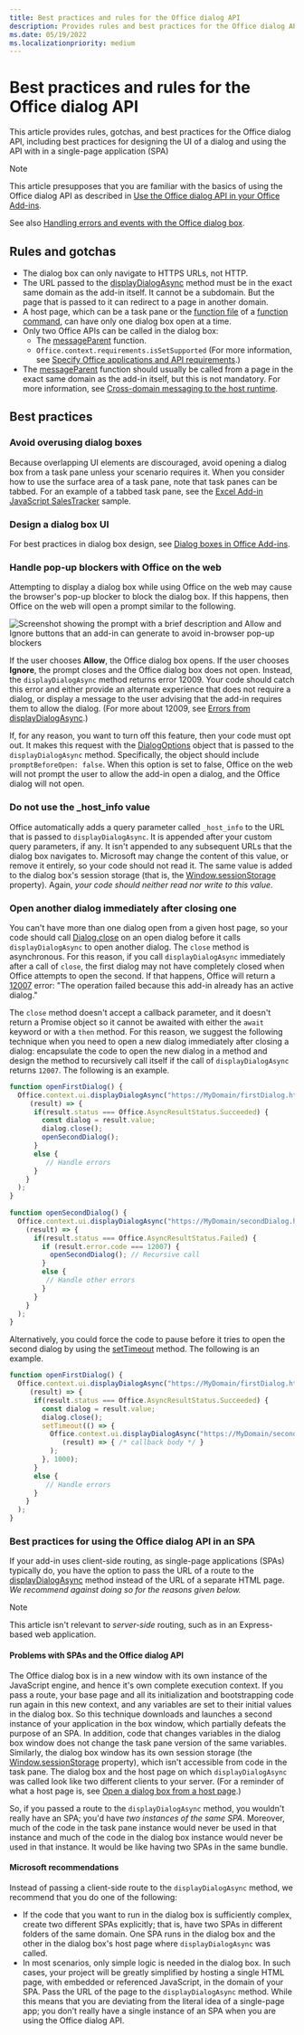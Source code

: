 ```yaml
---
title: Best practices and rules for the Office dialog API
description: Provides rules and best practices for the Office dialog API, such as best practices for a single-page application (SPA).
ms.date: 05/19/2022
ms.localizationpriority: medium
---
```


# Best practices and rules for the Office dialog API

This article provides rules, gotchas, and best practices for the Office dialog API, including best practices for designing the UI of a dialog and using the API with in a single-page application (SPA)

> [!NOTE]
> This article presupposes that you are familiar with the basics of using the Office dialog API as described in [Use the Office dialog API in your Office Add-ins](dialog-api-in-office-add-ins.md).
> 
> See also [Handling errors and events with the Office dialog box](dialog-handle-errors-events.md).

## Rules and gotchas

- The dialog box can only navigate to HTTPS URLs, not HTTP.
- The URL passed to the [displayDialogAsync](/javascript/api/office/office.ui) method must be in the exact same domain as the add-in itself. It cannot be a subdomain. But the page that is passed to it can redirect to a page in another domain.
- A host page, which can be a task pane or the [function file](/javascript/api/manifest/functionfile) of a [function command](../design/add-in-commands.md#types-of-add-in-commands), can have only one dialog box open at a time.
- Only two Office APIs can be called in the dialog box:
  - The [messageParent](/javascript/api/office/office.ui#office-office-ui-messageparent-member(1)) function.
  - `Office.context.requirements.isSetSupported` (For more information, see [Specify Office applications and API requirements](specify-office-hosts-and-api-requirements.md).)
- The [messageParent](/javascript/api/office/office.ui#office-office-ui-messageparent-member(1)) function should usually be called from a page in the exact same domain as the add-in itself, but this is not mandatory. For more information, see [Cross-domain messaging to the host runtime](dialog-api-in-office-add-ins.md#cross-domain-messaging-to-the-host-runtime).

## Best practices

### Avoid overusing dialog boxes

Because overlapping UI elements are discouraged, avoid opening a dialog box from a task pane unless your scenario requires it. When you consider how to use the surface area of a task pane, note that task panes can be tabbed. For an example of a tabbed task pane, see the [Excel Add-in JavaScript SalesTracker](https://github.com/OfficeDev/Excel-Add-in-JavaScript-SalesTracker) sample.

### Design a dialog box UI

For best practices in dialog box design, see [Dialog boxes in Office Add-ins](../develop/dialog-api-in-office-add-ins.md).

### Handle pop-up blockers with Office on the web

Attempting to display a dialog box while using Office on the web may cause the browser's pop-up blocker to block the dialog box. If this happens, then Office on the web will open a prompt similar to the following.

![Screenshot showing the prompt with a brief description and Allow and Ignore buttons that an add-in can generate to avoid in-browser pop-up blockers](../images/dialog-prompt-before-open.png)

If the user chooses **Allow**, the Office dialog box opens. If the user chooses **Ignore**, the prompt closes and the Office dialog box does not open. Instead, the `displayDialogAsync` method returns error 12009. Your code should catch this error and either provide an alternate experience that does not require a dialog, or display a message to the user advising that the add-in requires them to allow the dialog. (For more about 12009, see [Errors from displayDialogAsync](dialog-handle-errors-events.md#errors-from-displaydialogasync).)

If, for any reason, you want to turn off this feature, then your code must opt out. It makes this request with the [DialogOptions](/javascript/api/office/office.dialogoptions) object that is passed to the `displayDialogAsync` method. Specifically, the object should include `promptBeforeOpen: false`. When this option is set to false, Office on the web will not prompt the user to allow the add-in open a dialog, and the Office dialog will not open.

### Do not use the \_host\_info value

Office automatically adds a query parameter called `_host_info` to the URL that is passed to `displayDialogAsync`. It is appended after your custom query parameters, if any. It isn't appended to any subsequent URLs that the dialog box navigates to. Microsoft may change the content of this value, or remove it entirely, so your code should not read it. The same value is added to the dialog box's session storage (that is, the [Window.sessionStorage](https://developer.mozilla.org/docs/Web/API/Window/sessionStorage) property). Again, *your code should neither read nor write to this value*.

### Open another dialog immediately after closing one

You can't have more than one dialog open from a given host page, so your code should call [Dialog.close](/javascript/api/office/office.dialog#office-office-dialog-close-member(1)) on an open dialog before it calls `displayDialogAsync` to open another dialog. The `close` method is asynchronous. For this reason, if you call `displayDialogAsync` immediately after a call of `close`, the first dialog may not have completely closed when Office attempts to open the second. If that happens, Office will return a [12007](dialog-handle-errors-events.md#12007) error: "The operation failed because this add-in already has an active dialog."

The `close` method doesn't accept a callback parameter, and it doesn't return a Promise object so it cannot be awaited with either the `await` keyword or with a `then` method. For this reason, we suggest the following technique when you need to open a new dialog immediately after closing a dialog: encapsulate the code to open the new dialog in a method and design the method to recursively call itself if the call of `displayDialogAsync` returns `12007`. The following is an example.

```javascript
function openFirstDialog() {
  Office.context.ui.displayDialogAsync("https://MyDomain/firstDialog.html", { width: 50, height: 50},
     (result) => {
      if(result.status === Office.AsyncResultStatus.Succeeded) {
        const dialog = result.value;
        dialog.close();
        openSecondDialog();
      }
      else {
         // Handle errors
      }
    }
  );
}
 
function openSecondDialog() {
  Office.context.ui.displayDialogAsync("https://MyDomain/secondDialog.html", { width: 50, height: 50},
    (result) => {
      if(result.status === Office.AsyncResultStatus.Failed) {
        if (result.error.code === 12007) {
          openSecondDialog(); // Recursive call
        }
        else {
         // Handle other errors
        }
      }
    }
  );
}
```

Alternatively, you could force the code to pause before it tries to open the second dialog by using the [setTimeout](https://www.w3schools.com/jsref/met_win_settimeout.asp) method. The following is an example.

```javascript
function openFirstDialog() {
  Office.context.ui.displayDialogAsync("https://MyDomain/firstDialog.html", { width: 50, height: 50},
     (result) => {
      if(result.status === Office.AsyncResultStatus.Succeeded) {
        const dialog = result.value;
        dialog.close();
        setTimeout(() => { 
          Office.context.ui.displayDialogAsync("https://MyDomain/secondDialog.html", { width: 50, height: 50},
             (result) => { /* callback body */ }
          );
        }, 1000);
      }
      else {
         // Handle errors
      }
    }
  );
}
```

### Best practices for using the Office dialog API in an SPA

If your add-in uses client-side routing, as single-page applications (SPAs) typically do, you have the option to pass the URL of a route to the [displayDialogAsync](/javascript/api/office/office.ui) method instead of the URL of a separate HTML page. *We recommend against doing so for the reasons given below.*

> [!NOTE]
> This article isn't relevant to *server-side* routing, such as in an Express-based web application.

#### Problems with SPAs and the Office dialog API

The Office dialog box is in a new window with its own instance of the JavaScript engine, and hence it's own complete execution context. If you pass a route, your base page and all its initialization and bootstrapping code run again in this new context, and any variables are set to their initial values in the dialog box. So this technique downloads and launches a second instance of your application in the  box window, which partially defeats the purpose of an SPA. In addition, code that changes variables in the dialog box window does not change the task pane version of the same variables. Similarly, the dialog box window has its own session storage (the [Window.sessionStorage](https://developer.mozilla.org/docs/Web/API/Window/sessionStorage) property), which isn't accessible from code in the task pane. The dialog box and the host page on which `displayDialogAsync` was called look like two different clients to your server. (For a reminder of what a host page is, see [Open a dialog box from a host page](dialog-api-in-office-add-ins.md#open-a-dialog-box-from-a-host-page).)

So, if you passed a route to the `displayDialogAsync` method, you wouldn't really have an SPA; you'd have *two instances of the same SPA*. Moreover, much of the code in the task pane instance would never be used in that instance and much of the code in the dialog box instance would never be used in that instance. It would be like having two SPAs in the same bundle.

#### Microsoft recommendations

Instead of passing a client-side route to the `displayDialogAsync` method, we recommend that you do one of the following:

* If the code that you want to run in the dialog box is sufficiently complex, create two different SPAs explicitly; that is, have two SPAs in different folders of the same domain. One SPA runs in the dialog box and the other in the dialog box's host page where `displayDialogAsync` was called. 
* In most scenarios, only simple logic is needed in the dialog box. In such cases, your project will be greatly simplified by hosting a single HTML page, with embedded or referenced JavaScript, in the domain of your SPA. Pass the URL of the page to the `displayDialogAsync` method. While this means that you are deviating from the literal idea of a single-page app; you don't really have a single instance of an SPA when you are using the Office dialog API.
